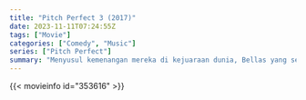 ```yaml
---
title: "Pitch Perfect 3 (2017)"
date: 2023-11-11T07:24:55Z
tags: ["Movie"]
categories: ["Comedy", "Music"]
series: ["Pitch Perfect"]
summary: "Menyusul kemenangan mereka di kejuaraan dunia, Bellas yang sekarang terpisah bersatu kembali untuk kompetisi menyanyi terakhir di tur USO luar negeri, namun menghadapi grup yang menggunakan instrumen dan suara."
---
```


<mux-player stream-type="on-demand"
src="https://kp3d-my.sharepoint.com/personal/ryoo_kp3d_onmicrosoft_com/_layouts/15/download.aspx?share=EXlTmcegWTtNkCGQe-DOq5cBUj2ySD7QfLyFo6Tc1MtxEQ" prefer-playback="mse" controls>

</mux-player>


{{< movieinfo id="353616" >}}

<script src="https://cdn.jsdelivr.net/npm/@mux/mux-player"></script>

 <script type="application/ld+json ">
{
"@context": "https://schema.org/",
"@type": "VideoObject",
"name": "Pitch Perfect 3 (2017)",
"contentUrl": "https://stream.mux.com/xHi6X00Pp5hgbJ6003gyWfbLZ8JeLTb2JF8m02UlcM1qvg.m3u8",
"thumbnailUrl": "https://www.themoviedb.org/t/p/original/9lpg3QF1EXjMVgRGUdWrqZEUIzS.jpg?width=314&fit_mode=preserve&time=25",
"uploadDate": "2023-11-11T07:24:55Z",
}

</script>